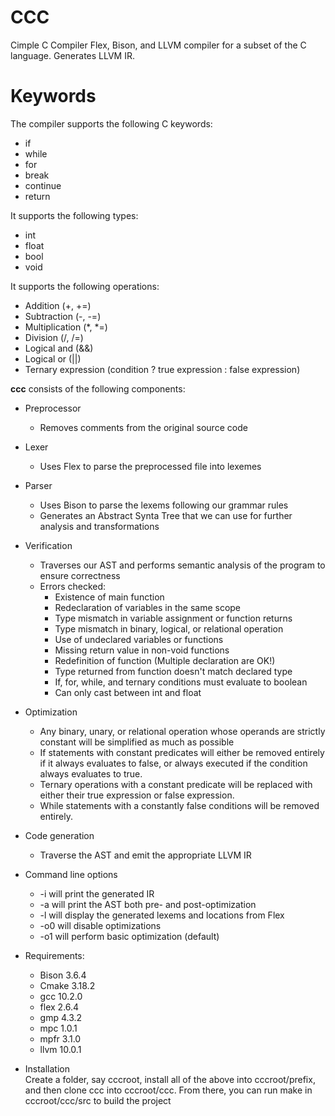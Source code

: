 # CCC
Cimple C Compiler
Flex, Bison, and LLVM compiler for a subset of the C language.
Generates LLVM IR.

# Keywords
The compiler supports the following C keywords:  
* if
* while
* for
* break
* continue
* return
  
It supports the following types:  
* int
* float
* bool
* void

It supports the following operations:
* Addition (+, +=)
* Subtraction (-, -=)
* Multiplication (*, *=)
* Division (/, /=)
* Logical and (&&)
* Logical or (||)
* Ternary expression (condition ? true expression : false expression)
    
**ccc** consists of the following components:  
* Preprocessor
  * Removes comments from the original source code
* Lexer
  * Uses Flex to parse the preprocessed file into lexemes
* Parser
  * Uses Bison to parse the lexems following our grammar rules
  * Generates an Abstract Synta Tree that we can use for further analysis and transformations
* Verification
  * Traverses our AST and performs semantic analysis of the program to ensure correctness
  * Errors checked:
    * Existence of main function
    * Redeclaration of variables in the same scope
    * Type mismatch in variable assignment or function returns
    * Type mismatch in binary, logical, or relational operation
    * Use of undeclared variables or functions
    * Missing return value in non-void functions
    * Redefinition of function (Multiple declaration are OK!)
    * Type returned from function doesn't match declared type
    * If, for, while, and ternary conditions must evaluate to boolean
    * Can only cast between int and float
    
* Optimization
  * Any binary, unary, or relational operation whose operands are strictly constant will be simplified as much as possible
  * If statements with constant predicates will either be removed entirely if it always evaluates to false, or always executed if the condition always evaluates to true.
  * Ternary operations with a constant predicate will be replaced with either their true expression or false expression.
  * While statements with a constantly false conditions will be removed entirely.
  
* Code generation
  * Traverse the AST and emit the appropriate LLVM IR
  
* Command line options
  * -i will print the generated IR
  * -a will print the AST both pre- and post-optimization
  * -l will display the generated lexems and locations from Flex
  * -o0 will disable optimizations
  * -o1 will perform basic optimization (default)
  
* Requirements:
  * Bison 3.6.4
  * Cmake 3.18.2
  * gcc 10.2.0
  * flex 2.6.4
  * gmp 4.3.2
  * mpc 1.0.1
  * mpfr 3.1.0
  * llvm 10.0.1
 
* Installation  
Create a folder, say cccroot, install all of the above into cccroot/prefix, and  then clone ccc into cccroot/ccc. From there, you can run make in cccroot/ccc/src to build the project

